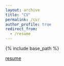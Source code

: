 ```yaml
---
layout: archive
title: "CV"
permalink: /cv/
author_profile: true
redirect_from:
  - /resume
---
```


{% include base_path %}

[resume](https://drive.google.com/file/d/1C2ZgVZW0sjV83mV0ZH71ATDAdaNeiWx-/view?usp=sharing)
